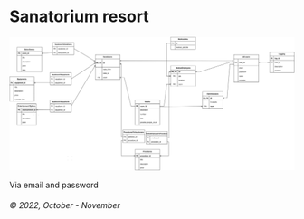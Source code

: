 # Sanatorium resort  


![](./scheme_replaced_many_to_many.drawio.svg)  


Via email and password  


###### © 2022, October - November
